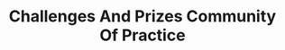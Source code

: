 ---
# This topic lives at
# https://digital.gov/topics/challenges-and-prizes-community-of-practice

# Topic Title
title: "Challenges And Prizes Community Of Practice"

# description — keep it short and clear
summary: ""

# Weight
weight: 1

# For more information on managing topics,
# see https://github.com/GSA/digitalgov.gov/wiki/topics
---
